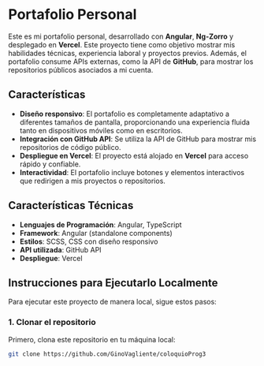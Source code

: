 # Portafolio Personal

Este es mi portafolio personal, desarrollado con **Angular**, **Ng-Zorro** y desplegado en **Vercel**. Este proyecto tiene como objetivo mostrar mis habilidades técnicas, experiencia laboral y proyectos previos. Además, el portafolio consume APIs externas, como la API de **GitHub**, para mostrar los repositorios públicos asociados a mi cuenta.

## Características

- **Diseño responsivo**: El portafolio es completamente adaptativo a diferentes tamaños de pantalla, proporcionando una experiencia fluida tanto en dispositivos móviles como en escritorios.
- **Integración con GitHub API**: Se utiliza la API de GitHub para mostrar mis repositorios de código público.
- **Despliegue en Vercel**: El proyecto está alojado en **Vercel** para acceso rápido y confiable.
- **Interactividad**: El portafolio incluye botones y elementos interactivos que redirigen a mis proyectos o repositorios.

## Características Técnicas

- **Lenguajes de Programación**: Angular, TypeScript
- **Framework**: Angular (standalone components)
- **Estilos**: SCSS, CSS con diseño responsivo
- **API utilizada**: GitHub API
- **Despliegue**: Vercel

## Instrucciones para Ejecutarlo Localmente

Para ejecutar este proyecto de manera local, sigue estos pasos:

### 1. Clonar el repositorio

Primero, clona este repositorio en tu máquina local:

```bash
git clone https://github.com/GinoVagliente/coloquioProg3

